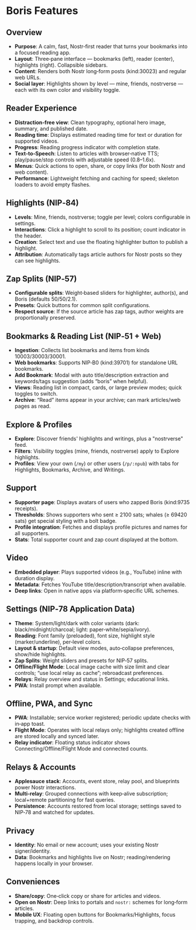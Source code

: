 # Boris Features
## Overview

- **Purpose**: A calm, fast, Nostr‑first reader that turns your bookmarks into a focused reading app.
- **Layout**: Three‑pane interface — bookmarks (left), reader (center), highlights (right). Collapsible sidebars.
- **Content**: Renders both Nostr long‑form posts (kind:30023) and regular web URLs.
- **Social layer**: Highlights shown by level — mine, friends, nostrverse — each with its own color and visibility toggle.

## Reader Experience

- **Distraction‑free view**: Clean typography, optional hero image, summary, and published date.
- **Reading time**: Displays estimated reading time for text or duration for supported videos.
- **Progress**: Reading progress indicator with completion state.
- **Text‑to‑Speech**: Listen to articles with browser‑native TTS; play/pause/stop controls with adjustable speed (0.8–1.6x).
- **Menus**: Quick actions to open, share, or copy links (for both Nostr and web content).
- **Performance**: Lightweight fetching and caching for speed; skeleton loaders to avoid empty flashes.

## Highlights (NIP‑84)

- **Levels**: Mine, friends, nostrverse; toggle per level; colors configurable in settings.
- **Interactions**: Click a highlight to scroll to its position; count indicator in the header.
- **Creation**: Select text and use the floating highlighter button to publish a highlight.
- **Attribution**: Automatically tags article authors for Nostr posts so they can see highlights.

## Zap Splits (NIP‑57)

- **Configurable splits**: Weight‑based sliders for highlighter, author(s), and Boris (defaults 50/50/2.1).
- **Presets**: Quick buttons for common split configurations.
- **Respect source**: If the source article has zap tags, author weights are proportionally preserved.

## Bookmarks & Reading List (NIP‑51 + Web)

- **Ingestion**: Collects list bookmarks and items from kinds 10003/30003/30001.
- **Web bookmarks**: Supports NIP‑B0 (kind:39701) for standalone URL bookmarks.
- **Add Bookmark**: Modal with auto title/description extraction and keywords/tags suggestion (adds “boris” when helpful).
- **Views**: Reading list in compact, cards, or large preview modes; quick toggles to switch.
- **Archive**: “Read” items appear in your archive; can mark articles/web pages as read.

## Explore & Profiles

- **Explore**: Discover friends' highlights and writings, plus a "nostrverse" feed.
- **Filters**: Visibility toggles (mine, friends, nostrverse) apply to Explore highlights.
- **Profiles**: View your own (`/my`) or other users (`/p/:npub`) with tabs for Highlights, Bookmarks, Archive, and Writings.

## Support

- **Supporter page**: Displays avatars of users who zapped Boris (kind:9735 receipts).
- **Thresholds**: Shows supporters who sent ≥ 2100 sats; whales (≥ 69420 sats) get special styling with a bolt badge.
- **Profile integration**: Fetches and displays profile pictures and names for all supporters.
- **Stats**: Total supporter count and zap count displayed at the bottom.

## Video

- **Embedded player**: Plays supported videos (e.g., YouTube) inline with duration display.
- **Metadata**: Fetches YouTube title/description/transcript when available.
- **Deep links**: Open in native apps via platform‑specific URL schemes.

## Settings (NIP‑78 Application Data)

- **Theme**: System/light/dark with color variants (dark: black/midnight/charcoal; light: paper‑white/sepia/ivory).
- **Reading**: Font family (preloaded), font size, highlight style (marker/underline), per‑level colors.
- **Layout & startup**: Default view modes, auto‑collapse preferences, show/hide highlights.
- **Zap Splits**: Weight sliders and presets for NIP‑57 splits.
- **Offline/Flight Mode**: Local image cache with size limit and clear controls; “use local relay as cache”; rebroadcast preferences.
- **Relays**: Relay overview and status in Settings; educational links.
- **PWA**: Install prompt when available.

## Offline, PWA, and Sync

- **PWA**: Installable; service worker registered; periodic update checks with in‑app toast.
- **Flight Mode**: Operates with local relays only; highlights created offline are stored locally and synced later.
- **Relay indicator**: Floating status indicator shows Connecting/Offline/Flight Mode and connected counts.

## Relays & Accounts

- **Applesauce stack**: Accounts, event store, relay pool, and blueprints power Nostr interactions.
- **Multi‑relay**: Grouped connections with keep‑alive subscription; local+remote partitioning for fast queries.
- **Persistence**: Accounts restored from local storage; settings saved to NIP‑78 and watched for updates.

## Privacy

- **Identity**: No email or new account; uses your existing Nostr signer/identity.
- **Data**: Bookmarks and highlights live on Nostr; reading/rendering happens locally in your browser.

## Conveniences

- **Share/copy**: One‑click copy or share for articles and videos.
- **Open on Nostr**: Deep links to portals and `nostr:` schemes for long‑form articles.
- **Mobile UX**: Floating open buttons for Bookmarks/Highlights, focus trapping, and backdrop controls.

